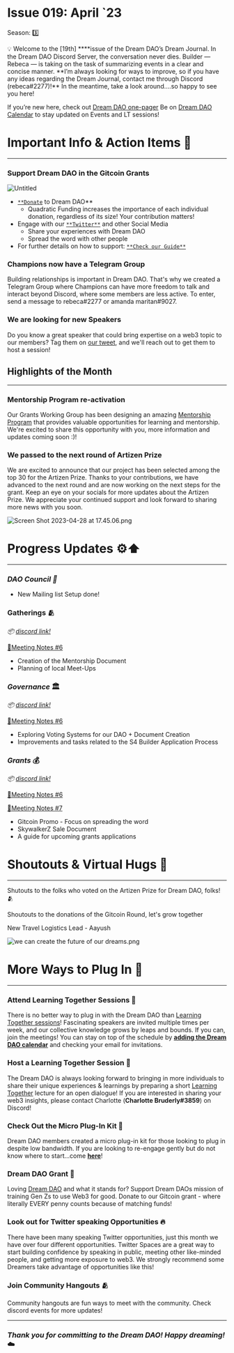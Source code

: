 # Issue 019: April `23

Season: 3️⃣

<aside>
💡 Welcome to the [19th] ****issue of the Dream DAO’s Dream Journal. In the Dream DAO Discord Server, the conversation never dies. Builder —  Rebeca  — is taking on the task of summarizing events in a clear and concise manner. **I’m always looking for ways to improve, so if you have any ideas regarding the Dream Journal, contact me through Discord (rebeca#2277)!** In the meantime, take a look around….so happy to see you here!

If you’re new here, check out [Dream DAO one-pager](../../Central%20Public%20Documentation%20d193c766c3c34275889fdd12913ad053/Dream%20DAO%20one-pager%2093e9d1de452b411698974af58ce06da7.md)
Be on [Dream DAO Calendar](https://calendar.google.com/calendar/u/1?cid=Y19pNXNlMmZhbTU5a3RyMDZic2UzcDV2Z21nY0Bncm91cC5jYWxlbmRhci5nb29nbGUuY29t) to stay updated on Events and LT sessions!

</aside>

# **Important Info & Action Items 🐣**

---

### **Support Dream DAO in the Gitcoin Grants**

![Untitled](Issue%20019%20April%20%6023%201dc568e8486b4ef7a29c92129232c4c3/Untitled.png)

- [`**Donate`](https://explorer.gitcoin.co/#/round/1/0xaa40e2e5c8df03d792a52b5458959c320f86ca18/0xaa40e2e5c8df03d792a52b5458959c320f86ca18-52) to Dream DAO**
    - Quadratic Funding increases the importance of each individual donation, regardless of its size! Your contribution matters!
- Engage with our [`**Twitter**`](https://twitter.com/DreamDAO_/status/1650873856729702400) and other Social Media
    - Share your experiences with Dream DAO
    - Spread the word with other people
- For further details on how to support: [`**Check our Guide**`](../../../../Design%20Documents%20&%20Braindumps%2096c62424d0454ec2bd5170ad5dce5dae/For%20DreamerZ%20to%20support%20Dream%20DAO%20in%20Gitcoin%20Round%20aa2e3cff122742ec8d78e0978956d40c.md)

### Champions now have a Telegram Group

Building relationships is important in Dream DAO. That's why we created a Telegram Group where Champions can have more freedom to talk and interact beyond Discord, where some members are less active. To enter, send a message to rebeca#2277 or amanda maritan#9027. 

### **We are looking for new Speakers**

Do you know a great speaker that could bring expertise on a web3 topic to our members? Tag them on [our tweet](https://twitter.com/DreamDAO_/status/1638533080414818316), and we'll reach out to get them to host a session!

## **Highlights of the Month**

---

### **Mentorship Program re-activation**

Our Grants Working Group has been designing an amazing [Mentorship Program](https://www.notion.so/Mentorship-Program-87d162e0b01b44d19dfb8b23bc5501fa?pvs=21) that provides valuable opportunities for learning and mentorship. We're excited to share this opportunity with you, more information and updates coming soon :)!

### We passed to the next round of Artizen Prize

We are excited to announce that our project has been selected among the top 30 for the Artizen Prize. Thanks to your contributions, we have advanced to the next round and are now working on the next steps for the grant. Keep an eye on your socials for more updates about the Artizen Prize. We appreciate your continued support and look forward to sharing more news with you soon.

![Screen Shot 2023-04-28 at 17.45.06.png](Issue%20019%20April%20%6023%201dc568e8486b4ef7a29c92129232c4c3/Screen_Shot_2023-04-28_at_17.45.06.png)

# Progress Updates ⚙️⬆️

---

### *DAO Council 👥*

- New Mailing list Setup done!

### Gatherings 🫂

*📦 [discord link!](https://discord.com/channels/896096170621947974/993962659793874965)* 

[📜Meeting Notes #6](../../../../Working%20Groups%201a2aa07165c8493fac51cdd42f4d1ba5/Working%20groups%200adef09e5b64402c82bcf911b23a47a9/Governance%20WG%207176155b78f94db99ac1e17aad125f46/Governance%20WG%20Meetings%208818ea33b54a432ab37717683ebcb05f/#6%20-%20Governance%20WG%20Meeting%20-%20e2cbec625d8e4115a196e85afbbc04c2.md)

- Creation of the Mentorship Document
- Planning of local Meet-Ups

### *Governance* 🏛️

*📦 [discord link!](https://discord.com/channels/896096170621947974/932070642260512818)* 

[📜Meeting Notes #6](../../../../Working%20Groups%201a2aa07165c8493fac51cdd42f4d1ba5/Working%20groups%200adef09e5b64402c82bcf911b23a47a9/Governance%20WG%207176155b78f94db99ac1e17aad125f46/Governance%20WG%20Meetings%208818ea33b54a432ab37717683ebcb05f/#6%20-%20Governance%20WG%20Meeting%20-%20e2cbec625d8e4115a196e85afbbc04c2.md)

- Exploring Voting Systems for our DAO + Document Creation
- Improvements and tasks related to the S4 Builder Application Process

### *Grants* 💰

*📦 [discord link!](https://discord.com/channels/896096170621947974/932070709465854002)* 

[📜Meeting Notes #6](../../../../Working%20Groups%201a2aa07165c8493fac51cdd42f4d1ba5/Working%20groups%200adef09e5b64402c82bcf911b23a47a9/Grants%20WG%20a3e876e9a9f944bdb1e5eb90a8bb0de2/Grants%20WG%20Meetings%2016408162c0084f6b8683b518f88b538b/Grants%20WG%20%E2%80%94%20Call%20#6%20cf663dfb9b234f689cfe2a87c84ad75e.md)

[📜Meeting Notes #7](../../../../Working%20Groups%201a2aa07165c8493fac51cdd42f4d1ba5/Working%20groups%200adef09e5b64402c82bcf911b23a47a9/Grants%20WG%20a3e876e9a9f944bdb1e5eb90a8bb0de2/Grants%20WG%20Meetings%2016408162c0084f6b8683b518f88b538b/Grants%20WG%20%E2%80%94%20Call%20#6%20cf663dfb9b234f689cfe2a87c84ad75e.md)

- Gitcoin Promo - Focus on spreading the word
- SkywalkerZ Sale Document
- A guide for upcoming grants applications

# Shoutouts & Virtual Hugs 🤗

---

Shutouts to the folks who voted on the Artizen Prize for Dream DAO, folks! 🫂

Shoutouts to the donations of the Gitcoin Round, let's grow together

New Travel Logistics Lead - Aayush 

![we can create the future of our dreams.png](Issue%20019%20April%20%6023%201dc568e8486b4ef7a29c92129232c4c3/we_can_create_the_future_of_our_dreams.png)

# More Ways to Plug In 🔌

---

### Attend Learning Together Sessions 📖

There is no better way to plug in with the Dream DAO than [Learning Together sessions](../../Dream%20DAO%20Events%205eb4b870ef7643a4986aa5b6f0fdb3b8.md)!  Fascinating speakers are invited multiple times per week, and our collective knowledge grows by leaps and bounds.  If you can, join the meetings!  You can stay on top of the schedule by **[adding the Dream DAO calendar](../../../../Guides%20&%20How-To%E2%80%99s%2063c1f45fab634aeaa80bf88fbf4b1c2c/Adding%20Dream%20DAO%20Calendar%20to%20your%20Calendar%20df9b1a19ee2d4ced867f362eb5e84c10.md)** and checking your email for invitations.

### Host a Learning Together Session 🍎

The Dream DAO is always looking forward to bringing in more individuals to share their unique experiences & learnings by preparing a short [Learning Together](../../Dream%20DAO%20Events%205eb4b870ef7643a4986aa5b6f0fdb3b8.md) lecture for an open dialogue!  If you are interested in sharing your web3 insights, please contact Charlotte (**Charlotte Bruderly#3859**) on Discord!

### Check Out the Micro Plug-In Kit 🔌

Dream DAO members created a micro plug-in kit for those looking to plug in despite low bandwidth. If you are looking to re-engage gently but do not know where to start...come [**here**](../../../../Design%20Documents%20&%20Braindumps%2096c62424d0454ec2bd5170ad5dce5dae/Brain%20dump%20on%20Off-Boarding%20Re-engagement%20Version%201%20c57ac37137224295a8224db18d21f10c/Brainstorm%20on%20Voting%20Member%20Re-Engagement%20Version%20%207b368343a4f348589bd1052b3ec71c7b/Micro%20Plug-In%20Kit%20b2132a3c0e3c4ec690af4d4676c66d10.md)!

### Dream DAO Grant 🌟

Loving [Dream DAO](https://twitter.com/DreamDAO_/status/1521320643819622401) and what it stands for? Support Dream DAOs mission of training Gen Zs to use Web3 for good. Donate to our Gitcoin grant - where literally EVERY penny counts because of matching funds! 

### Look out for Twitter speaking Opportunities 🔥

There have been many speaking Twitter opportunities, just this month we have over four different opportunities. Twitter Spaces are a great way to start building confidence by speaking in public, meeting other like-minded people, and getting more exposure to web3. We strongly recommend some Dreamers take advantage of opportunities like this! 

### Join Community Hangouts 🫂

Community hangouts are fun ways to meet with the community. Check discord events for more updates! 

---

### ***Thank you for committing to the Dream DAO! Happy dreaming!*** ☁️